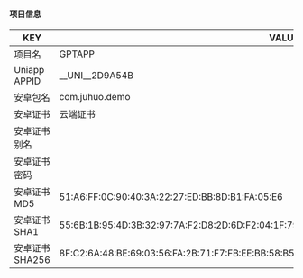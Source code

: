 #### 项目信息

|KEY|VALUE|
|--	|--	|
| 项目名 |	GPTAPP |
| Uniapp APPID | __UNI__2D9A54B |
| 安卓包名 |	com.juhuo.demo |
| 安卓证书 |	云端证书 |
| 安卓证书别名 |	  |
| 安卓证书密码 |	 |
| 安卓证书MD5 |	51:A6:FF:0C:90:40:3A:22:27:ED:BB:8D:B1:FA:05:E6 |
| 安卓证书SHA1 |	55:6B:1B:95:4D:3B:32:97:7A:F2:D8:2D:6D:F2:04:1F:79:46:28:77 |
| 安卓证书SHA256 |8F:C2:6A:48:BE:69:03:56:FA:2B:71:F7:FB:EE:BB:58:B5:AC:23:09:17:EF:33:35:8A:C3:0D:24:56:D1:CB:9F |
